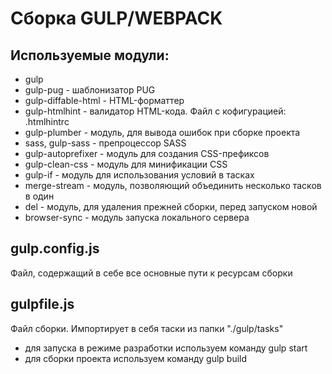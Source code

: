 # Сборка GULP/WEBPACK

## Используемые модули:

- gulp
- gulp-pug - шаблонизатор PUG
- gulp-diffable-html - HTML-форматтер
- gulp-htmlhint - валидатор HTML-кода. Файл с кофигурацией: .htmlhintrc
- gulp-plumber - модуль, для вывода ошибок при сборке проекта
- sass, gulp-sass - препроцессор SASS
- gulp-autoprefixer - модуль для создания CSS-префиксов
- gulp-clean-css - модуль для минификации CSS
- gulp-if - модуль для использования условий в тасках
- merge-stream - модуль, позволяющий объединить несколько тасков в один
- del - модуль, для удаления прежней сборки, перед запуском новой
- browser-sync - модуль запуска локального сервера

## gulp.config.js

Файл, содержащий в себе все основные пути к ресурсам сборки

## gulpfile.js

Файл сборки. Импортирует в себя таски из папки "./gulp/tasks"

- для запуска в режиме разработки используем команду gulp start
- для сборки проекта используем команду gulp build